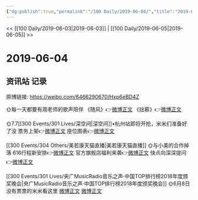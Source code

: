 ```yaml
---
{"dg-publish":true,"permalink":"/100 Daily/2019-06-04/","title":"2019-06-04","created":"2023-03-24T16:03:19.206+08:00","updated":"2023-03-24T16:04:50.282+08:00"}
---
```



<< [[100 Daily/2019-06-03\|2019-06-03]] | [[100 Daily/2019-06-05\|2019-06-05]] >>

# 2019-06-04

## 资讯站 记录

原博链接: https://weibo.com/6466290670/Hxp6eBD4Z

🌞每一天都要有周老师的歌声陪伴
《随风》👉[微博正文](https://m.weibo.cn/6466290670/4379364407459823)
《拙慕》👉[微博正文](https://m.weibo.cn/6466290670/4379466534734451)

🌞7.7[[300 Events/301 Lives/深空间\|深空间]]•杭州站即将开抢，米米们准备好了没
票务上架👉[微博正文](https://m.weibo.cn/6466290670/4379537795954114)
座位图表👉[微博正文](https://m.weibo.cn/6466290670/4379522058784489)

[[300 Events/304 Others/美若康天猫直播\|美若康天猫直播]]
🌞与小美的合作掉落
616行程新安排👉[微博正文](https://m.weibo.cn/6466290670/4379528614403378)
官方旗舰店福利来袭👉[微博正文](https://m.weibo.cn/6466290670/4379535837257081)
快点向深深提问👉[微博正文](https://m.weibo.cn/6466290670/4379531093341412)

[[300 Events/301 Lives/央广MusicRadio音乐之声·中国TOP排行榜2018年度颁奖晚会\|央广MusicRadio音乐之声·中国TOP排行榜2018年度颁奖晚会]]
🌞6月8日没有票票的米米看这里
[微博正文](https://m.weibo.cn/6466290670/4379571980261872)
[微博正文](https://m.weibo.cn/6466290670/4379523049038414)
